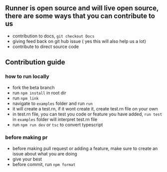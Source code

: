 ## Runner is open source and will live open source, there are some ways that you can contribute to us

- contribution to docs, `git checkout Docs`
- giving feed back on git hub issue ( yes this will also help us a lot)
- contribute to direct source code

## Contribution guide

<h3> how to run locally </h3>

- fork the beta branch
- run `npm install` in root dir
- run `npm link`
- navigate to `examples` folder and run `run`
- it will create a test.rn, if it wont create it, create test.rn file on your own
- in test.rn file, you can test you code or feature you have added, `run test` in `examples` folder will interpret test.rn file
- run `npm run dev` or `tsc` to convert typescript

<h3>before making pr</h3>

- before making pull request or adding a feature, make sure to create an issue about what you are doing
- give your best
- before commit, run `npm format`
